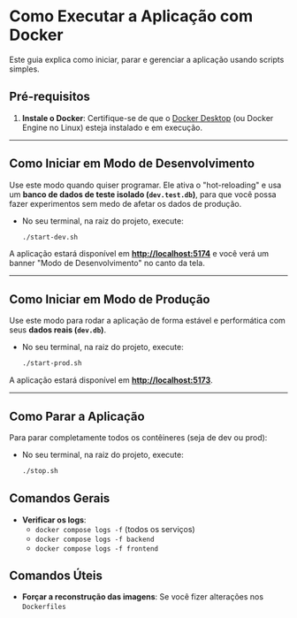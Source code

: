 # Como Executar a Aplicação com Docker

Este guia explica como iniciar, parar e gerenciar a aplicação usando scripts simples.

##  Pré-requisitos

1.  **Instale o Docker**: Certifique-se de que o [Docker Desktop](https://www.docker.com/products/docker-desktop/) (ou Docker Engine no Linux) esteja instalado e em execução.

---

## Como Iniciar em Modo de Desenvolvimento

Use este modo quando quiser programar. Ele ativa o "hot-reloading" e usa um **banco de dados de teste isolado (`dev.test.db`)**, para que você possa fazer experimentos sem medo de afetar os dados de produção.

-   No seu terminal, na raiz do projeto, execute:
    ```bash
    ./start-dev.sh
    ```

A aplicação estará disponível em [**http://localhost:5174**](http://localhost:5174) e você verá um banner "Modo de Desenvolvimento" no canto da tela.

---

## Como Iniciar em Modo de Produção

Use este modo para rodar a aplicação de forma estável e performática com seus **dados reais (`dev.db`)**.

-   No seu terminal, na raiz do projeto, execute:
    ```bash
    ./start-prod.sh
    ```
A aplicação estará disponível em [**http://localhost:5173**](http://localhost:5173).

---

## Como Parar a Aplicação

Para parar completamente todos os contêineres (seja de dev ou prod):

-   No seu terminal, na raiz do projeto, execute:
    ```bash
    ./stop.sh
    ```

## Comandos Gerais

- **Verificar os logs**:
  - `docker compose logs -f` (todos os serviços)
  - `docker compose logs -f backend`
  - `docker compose logs -f frontend`

## Comandos Úteis

-   **Forçar a reconstrução das imagens**: Se você fizer alterações nos `Dockerfiles`